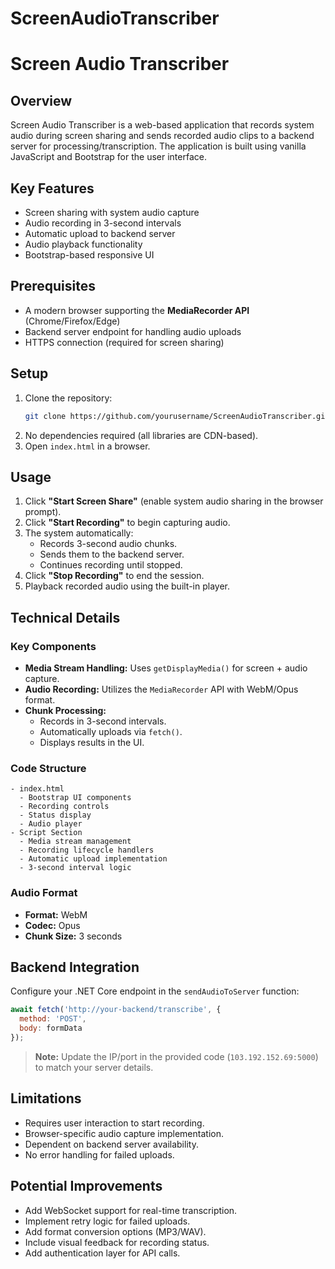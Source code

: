# ScreenAudioTranscriber


# Screen Audio Transcriber

## Overview
Screen Audio Transcriber is a web-based application that records system audio during screen sharing and sends recorded audio clips to a backend server for processing/transcription. The application is built using vanilla JavaScript and Bootstrap for the user interface.

## Key Features
- Screen sharing with system audio capture
- Audio recording in 3-second intervals
- Automatic upload to backend server
- Audio playback functionality
- Bootstrap-based responsive UI

## Prerequisites
- A modern browser supporting the **MediaRecorder API** (Chrome/Firefox/Edge)
- Backend server endpoint for handling audio uploads
- HTTPS connection (required for screen sharing)

## Setup
1. Clone the repository:
   ```bash
   git clone https://github.com/yourusername/ScreenAudioTranscriber.git
   ```
2. No dependencies required (all libraries are CDN-based).
3. Open `index.html` in a browser.

## Usage
1. Click **"Start Screen Share"** (enable system audio sharing in the browser prompt).
2. Click **"Start Recording"** to begin capturing audio.
3. The system automatically:
   - Records 3-second audio chunks.
   - Sends them to the backend server.
   - Continues recording until stopped.
4. Click **"Stop Recording"** to end the session.
5. Playback recorded audio using the built-in player.

## Technical Details
### Key Components
- **Media Stream Handling:** Uses `getDisplayMedia()` for screen + audio capture.
- **Audio Recording:** Utilizes the `MediaRecorder` API with WebM/Opus format.
- **Chunk Processing:**
  - Records in 3-second intervals.
  - Automatically uploads via `fetch()`.
  - Displays results in the UI.

### Code Structure
```
- index.html
  - Bootstrap UI components
  - Recording controls
  - Status display
  - Audio player
- Script Section
  - Media stream management
  - Recording lifecycle handlers
  - Automatic upload implementation
  - 3-second interval logic
```

### Audio Format
- **Format:** WebM
- **Codec:** Opus
- **Chunk Size:** 3 seconds

## Backend Integration
Configure your .NET Core endpoint in the `sendAudioToServer` function:
```javascript
await fetch('http://your-backend/transcribe', {
  method: 'POST',
  body: formData
});
```
> **Note:** Update the IP/port in the provided code (`103.192.152.69:5000`) to match your server details.

## Limitations
- Requires user interaction to start recording.
- Browser-specific audio capture implementation.
- Dependent on backend server availability.
- No error handling for failed uploads.

## Potential Improvements
- Add WebSocket support for real-time transcription.
- Implement retry logic for failed uploads.
- Add format conversion options (MP3/WAV).
- Include visual feedback for recording status.
- Add authentication layer for API calls.

